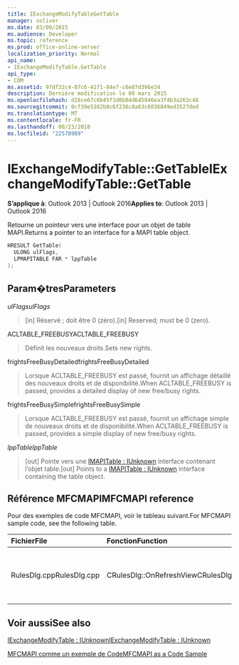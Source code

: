 ```yaml
---
title: IExchangeModifyTableGetTable
manager: soliver
ms.date: 03/09/2015
ms.audience: Developer
ms.topic: reference
ms.prod: office-online-server
localization_priority: Normal
api_name:
- IExchangeModifyTable.GetTable
api_type:
- COM
ms.assetid: 97df32c4-07c6-41f1-84e7-c6e87d396e34
description: Dernière modification le 09 mars 2015
ms.openlocfilehash: d28ce67c6b45f3d0b04d645946ea3f4b3a263c48
ms.sourcegitcommit: 0cf39e5382b8c6f236c8a63c6036849ed3527ded
ms.translationtype: MT
ms.contentlocale: fr-FR
ms.lasthandoff: 08/23/2018
ms.locfileid: "22578989"
---
```

# <a name="iexchangemodifytablegettable"></a><span data-ttu-id="53e4e-103">IExchangeModifyTable::GetTable</span><span class="sxs-lookup"><span data-stu-id="53e4e-103">IExchangeModifyTable::GetTable</span></span>

  
  
<span data-ttu-id="53e4e-104">**S’applique à**: Outlook 2013 | Outlook 2016</span><span class="sxs-lookup"><span data-stu-id="53e4e-104">**Applies to**: Outlook 2013 | Outlook 2016</span></span> 
  
<span data-ttu-id="53e4e-105">Retourne un pointeur vers une interface pour un objet de table MAPI.</span><span class="sxs-lookup"><span data-stu-id="53e4e-105">Returns a pointer to an interface for a MAPI table object.</span></span>
  
```cpp
HRESULT GetTable( 
  ULONG ulFlags, 
  LPMAPITABLE FAR * lppTable 
); 

```

## <a name="parameters"></a><span data-ttu-id="53e4e-106">Param�tres</span><span class="sxs-lookup"><span data-stu-id="53e4e-106">Parameters</span></span>

 <span data-ttu-id="53e4e-107">_ulFlags_</span><span class="sxs-lookup"><span data-stu-id="53e4e-107">_ulFlags_</span></span>
  
> <span data-ttu-id="53e4e-108">[in] Réservé ; doit être 0 (zéro).</span><span class="sxs-lookup"><span data-stu-id="53e4e-108">[in] Reserved; must be 0 (zero).</span></span>
    
<span data-ttu-id="53e4e-109">ACLTABLE_FREEBUSY</span><span class="sxs-lookup"><span data-stu-id="53e4e-109">ACLTABLE_FREEBUSY</span></span>
  
> <span data-ttu-id="53e4e-110">Définit les nouveaux droits.</span><span class="sxs-lookup"><span data-stu-id="53e4e-110">Sets new rights.</span></span>
    
<span data-ttu-id="53e4e-111">frightsFreeBusyDetailed</span><span class="sxs-lookup"><span data-stu-id="53e4e-111">frightsFreeBusyDetailed</span></span>
  
> <span data-ttu-id="53e4e-112">Lorsque ACLTABLE_FREEBUSY est passé, fournit un affichage détaillé des nouveaux droits et de disponibilité.</span><span class="sxs-lookup"><span data-stu-id="53e4e-112">When ACLTABLE_FREEBUSY is passed, provides a detailed display of new free/busy rights.</span></span>
    
<span data-ttu-id="53e4e-113">frightsFreeBusySimple</span><span class="sxs-lookup"><span data-stu-id="53e4e-113">frightsFreeBusySimple</span></span>
  
> <span data-ttu-id="53e4e-114">Lorsque ACLTABLE_FREEBUSY est passé, fournit un affichage simple de nouveaux droits et de disponibilité.</span><span class="sxs-lookup"><span data-stu-id="53e4e-114">When ACLTABLE_FREEBUSY is passed, provides a simple display of new free/busy rights.</span></span>
    
 <span data-ttu-id="53e4e-115">_lppTable_</span><span class="sxs-lookup"><span data-stu-id="53e4e-115">_lppTable_</span></span>
  
> <span data-ttu-id="53e4e-116">[out] Pointe vers une [IMAPITable : IUnknown](imapitableiunknown.md) interface contenant l’objet table.</span><span class="sxs-lookup"><span data-stu-id="53e4e-116">[out] Points to a [IMAPITable : IUnknown](imapitableiunknown.md) interface containing the table object.</span></span> 
    
## <a name="mfcmapi-reference"></a><span data-ttu-id="53e4e-117">Référence MFCMAPI</span><span class="sxs-lookup"><span data-stu-id="53e4e-117">MFCMAPI reference</span></span>

<span data-ttu-id="53e4e-118">Pour des exemples de code MFCMAPI, voir le tableau suivant.</span><span class="sxs-lookup"><span data-stu-id="53e4e-118">For MFCMAPI sample code, see the following table.</span></span>
  
|<span data-ttu-id="53e4e-119">**Fichier**</span><span class="sxs-lookup"><span data-stu-id="53e4e-119">**File**</span></span>|<span data-ttu-id="53e4e-120">**Fonction**</span><span class="sxs-lookup"><span data-stu-id="53e4e-120">**Function**</span></span>|<span data-ttu-id="53e4e-121">**Commentaire**</span><span class="sxs-lookup"><span data-stu-id="53e4e-121">**Comment**</span></span>|
|:-----|:-----|:-----|
|<span data-ttu-id="53e4e-122">RulesDlg.cpp</span><span class="sxs-lookup"><span data-stu-id="53e4e-122">RulesDlg.cpp</span></span>  <br/> |<span data-ttu-id="53e4e-123">CRulesDlg::OnRefreshView</span><span class="sxs-lookup"><span data-stu-id="53e4e-123">CRulesDlg::OnRefreshView</span></span>  <br/> |<span data-ttu-id="53e4e-124">MFCMAPI utilise la méthode **IExchangeModifyTable::GetTable** pour obtenir une table des règles.</span><span class="sxs-lookup"><span data-stu-id="53e4e-124">MFCMAPI uses the **IExchangeModifyTable::GetTable** method to get a table of rules.</span></span>  <br/> |
   
## <a name="see-also"></a><span data-ttu-id="53e4e-125">Voir aussi</span><span class="sxs-lookup"><span data-stu-id="53e4e-125">See also</span></span>



[<span data-ttu-id="53e4e-126">IExchangeModifyTable : IUnknown</span><span class="sxs-lookup"><span data-stu-id="53e4e-126">IExchangeModifyTable : IUnknown</span></span>](iexchangemodifytableiunknown.md)


[<span data-ttu-id="53e4e-127">MFCMAPI comme un exemple de Code</span><span class="sxs-lookup"><span data-stu-id="53e4e-127">MFCMAPI as a Code Sample</span></span>](mfcmapi-as-a-code-sample.md)

